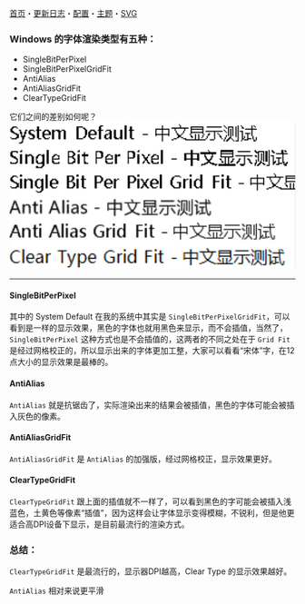 ﻿[首页](Home.md)・[更新日志](UpdateLog.md)・[配置](Config.md)・[主题](Theme.md)・[SVG](SVG.md)

### Windows 的字体渲染类型有五种：

* SingleBitPerPixel
* SingleBitPerPixelGridFit
* AntiAlias
* AntiAliasGridFit
* ClearTypeGridFit

它们之间的差别如何呢？
![font](Img/BlurredFont.png)

---

#### SingleBitPerPixel

其中的 System Default 在我的系统中其实是 `SingleBitPerPixelGridFit`，可以看到是一样的显示效果，黑色的字体也就用黑色来显示，而不会插值，当然了，`SingleBitPerPixel` 这种方式也是不会插值的，这两者的不同之处在于 `Grid Fit` 是经过网格校正的，所以显示出来的字体更加工整，大家可以看看“宋体”字，在12点大小的显示效果是最棒的。


#### AntiAlias

`AntiAlias` 就是抗锯齿了，实际渲染出来的结果会被插值，黑色的字体可能会被插入灰色的像素。

#### AntiAliasGridFit

`AntiAliasGridFit` 是 `AntiAlias` 的加强版，经过网格校正，显示效果更好。

#### ClearTypeGridFit

`ClearTypeGridFit` 跟上面的插值就不一样了，可以看到黑色的字可能会被插入浅蓝色，土黄色等像素“插值”，因为这样会让字体显示变得模糊，不锐利，但是他更适合高DPI设备下显示，是目前最流行的渲染方式。


### 总结：

`ClearTypeGridFit` 是最流行的，显示器DPI越高，Clear Type 的显示效果越好。

`AntiAlias` 相对来说更平滑

